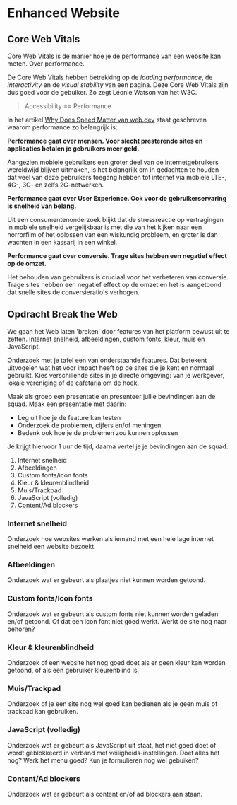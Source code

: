 # Enhanced Website

## Core Web Vitals

Core Web Vitals is de manier hoe je de performance van een website kan meten. 
Over performance.

De Core Web Vitals hebben betrekking op de _loading performance_, de _interactivity_ en de _visual stability_ van een pagina. Deze Core Web Vitals zijn dus goed voor de gebuiker. Zo zegt Léonie Watson van het W3C. 

> Accessibility == Performance

In het artikel [Why Does Speed Matter van web.dev](https://web.dev/why-speed-matters/ ) staat geschreven waarom performance zo belangrijk is: 

**Performance gaat over mensen. Voor slecht presterende sites en applicaties betalen je gebruikers meer geld.**

Aangezien mobiele gebruikers een groter deel van de internetgebruikers wereldwijd blijven uitmaken, is het belangrijk om in gedachten te houden dat veel van deze gebruikers toegang hebben tot internet via mobiele LTE-, 4G-, 3G- en zelfs 2G-netwerken.

**Performance gaat over User Experience. Ook voor de gebruikerservaring is snelheid van belang.**

Uit een consumentenonderzoek blijkt dat de stressreactie op vertragingen in mobiele snelheid vergelijkbaar is met die van het kijken naar een horrorfilm of het oplossen van een wiskundig probleem, en groter is dan wachten in een kassarij in een winkel.

**Performance gaat over conversie. Trage sites hebben een negatief effect op de omzet.**

Het behouden van gebruikers is cruciaal voor het verbeteren van conversie. Trage sites hebben een negatief effect op de omzet en het is aangetoond dat snelle sites de conversieratio's verhogen.




## Opdracht Break the Web

We gaan het Web laten 'breken' door features van het platform bewust uit te zetten. Internet snelheid, afbeeldingen, custom fonts, kleur, muis en JavaScript.

<!--
- Onderzoek met een groepje van 3 alle _features_
- Elke student doet een Performance test en onderzoekt Internet snelheid
- Elke student kiest 2 andere _features_ om te onderzoeken
- Elke student kiest een apart site om te onderzoeken
- Maak als groep een presentatie en presenteer jullie bevindingen aan de squad
-->

Onderzoek met je tafel een van onderstaande features. Dat betekent uitvogelen wat het voor impact heeft op de sites die je kent en normaal gebruikt. Kies verschillende sites in je directe omgeving: van je werkgever, lokale vereniging of de cafetaria om de hoek.

Maak als groep een presentatie en presenteer jullie bevindingen aan de squad. 
Maak een presentatie met daarin: 
- Leg uit hoe je de feature kan testen
- Onderzoek de problemen, cijfers en/of meningen
- Bedenk ook hoe je de problemen zou kunnen oplossen 


Je krijgt hiervoor 1 uur de tijd, daarna vertel je je bevindingen aan de squad.


1. Internet snelheid
2. Afbeeldingen
3. Custom fonts/icon fonts
4. Kleur & kleurenblindheid
5. Muis/Trackpad
6. JavaScript (volledig)
7. Content/Ad blockers


### Internet snelheid
Onderzoek hoe websites werken als iemand met een hele lage internet snelheid een website bezoekt. 

### Afbeeldingen
Onderzoek wat er gebeurt als plaatjes niet kunnen worden getoond. 

### Custom fonts/Icon fonts
Onderzoek wat er gebeurt als custom fonts niet kunnen worden geladen en/of getoond. Of dat een icon font niet goed werkt. Werkt de site nog naar behoren?

### Kleur & kleurenblindheid
Onderzoek of een website het nog goed doet als er geen kleur kan worden getoond, of als een gebruiker kleurenblind is. 

### Muis/Trackpad
Onderzoek of je een site nog wel goed kan bedienen als je geen muis of trackpad kan gebruiken.

### JavaScript (volledig)
Onderzoek wat er gebeurt als JavaScript uit staat, het niet goed doet of wordt geblokkeerd in verband met veiligheids-instellingen. Doet alles het nog? Werk het menu goed? Kun je formulieren nog wel gebuiken?

### Content/Ad blockers
Onderzoek wat er gebeurt als content en/of ad blockers aan staan. 

